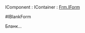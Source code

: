 ﻿---
Title: Компонент IBlankForm
Keywords: IBlankForm, BlankForm
Link: .Frm.IBlankForm
---

IComponent : IContainer : [Frm.IForm](topic:.Custom.ComClasses.Frm.IForm.Default)

#IBlankForm

Бланк...